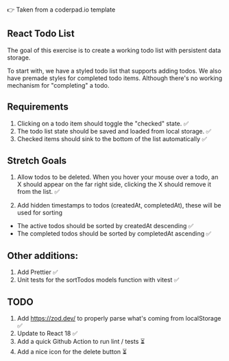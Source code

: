 👉 Taken from a coderpad.io template

## React Todo List

The goal of this exercise is to create a working todo list with persistent data storage.

To start with, we have a styled todo list that supports adding todos. We also have premade styles for completed todo items. Although there's no working mechanism for "completing" a todo.

## Requirements

1. Clicking on a todo item should toggle the "checked" state. ✅
2. The todo list state should be saved and loaded from local storage. ✅
3. Checked items should sink to the bottom of the list automatically ✅

## Stretch Goals

1. Allow todos to be deleted. When you hover your mouse over a todo, an X should appear on the far right side, clicking the X should remove it from the list. ✅

2. Add hidden timestamps to todos (createdAt, completedAt), these will be used for sorting

- The active todos should be sorted by createdAt descending ✅
- The completed todos should be sorted by completedAt ascending ✅

## Other additions:

1. Add Prettier ✅
2. Unit tests for the sortTodos models function with vitest ✅

## TODO

1. Add https://zod.dev/ to properly parse what's coming from localStorage ✅
2. Update to React 18 ✅
3. Add a quick Github Action to run lint / tests ⏳
4. Add a nice icon for the delete button ⏳

